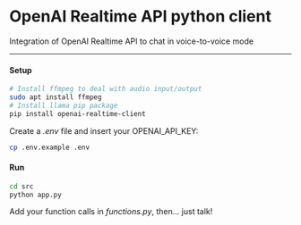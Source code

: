 # OpenAI Realtime API python client

Integration of OpenAI Realtime API to chat in voice-to-voice mode

---

#### Setup

```bash
# Install ffmpeg to deal with audio input/output
sudo apt install ffmpeg
# Install llama pip package
pip install openai-realtime-client
```

Create a *.env* file and insert your OPENAI_API_KEY:
```bash
cp .env.example .env
```

#### Run

```bash
cd src
python app.py
```

Add your function calls in *functions.py*, then... just talk!
